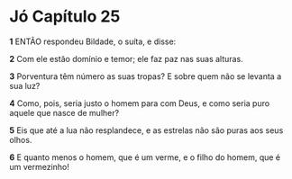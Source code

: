 # Jó Capítulo 25

**1** 	ENTÃO respondeu Bildade, o suíta, e disse:

**2** 	Com ele estão domínio e temor; ele faz paz nas suas alturas.

**3** 	Porventura têm número as suas tropas? E sobre quem não se levanta a sua luz?

**4** 	Como, pois, seria justo o homem para com Deus, e como seria puro aquele que nasce de mulher?

**5** 	Eis que até a lua não resplandece, e as estrelas não são puras aos seus olhos.

**6** 	E quanto menos o homem, que é um verme, e o filho do homem, que é um vermezinho!

